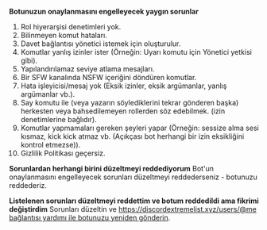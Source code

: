 **Botunuzun onaylanmasını engelleyecek yaygın sorunlar**

1. Rol hiyerarşisi denetimleri yok.
2. Bilinmeyen komut hataları.
3. Davet bağlantısı yönetici istemek için oluşturulur.
4. Komutlar yanlış izinler ister (Örneğin: Uyarı komutu için Yönetici yetkisi gibi).
5. Yapılandırılamaz seviye atlama mesajları.
6. Bir SFW kanalında NSFW içeriğini döndüren komutlar.
7. Hata işleyicisi/mesaj yok (Eksik izinler, eksik argümanlar, yanlış argümanlar vb.).
8. Say komutu ile (veya yazarın söylediklerini tekrar gönderen başka) herkesten veya bahsedilemeyen rollerden söz edebilmek. (izin denetimlerine bağlıdır).
9. Komutlar yapmamaları gereken şeyleri yapar (Örneğin: sessize alma sesi kısmaz, kick kick atmaz vb. (Açıkçası bot herhangi bir izin eksikliğini kontrol etmezse)).
10. Gizlilik Politikası geçersiz.

**Sorunlardan herhangi birini düzeltmeyi reddediyorum** Bot'un onaylanmasını engelleyecek sorunları düzeltmeyi reddederseniz - botunuzu reddederiz.

**Listelenen sorunları düzeltmeyi reddettim ve botum reddedildi ama fikrimi değiştirdim** Sorunları düzeltin ve [https://discordextremelist.xyz/users/@me bağlantısı yardımı ile botunuzu yeniden gönderin](https://discordextremelist.xyz/users/@me).
